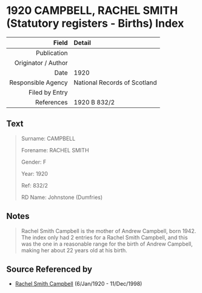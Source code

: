 ﻿---
layout: page
permalink: /sources/s86071302
---

# 1920 CAMPBELL, RACHEL SMITH (Statutory registers - Births) Index

Field | Detail
---:|:---
Publication | 
Originator / Author | 
Date | 1920
Responsible Agency | National Records of Scotland
Filed by Entry | 
References | 1920 B 832/2

## Text

> Surname: CAMPBELL
>
> Forename: RACHEL SMITH
>
> Gender: F
>
> Year: 1920
>
> Ref: 832/2
>
> RD Name: Johnstone (Dumfries)
>

## Notes

> Rachel Smith Campbell is the mother of Andrew Campbell, born 1942. The index only had 2 entries for a Rachel Smith Campbell, and this was the one in a reasonable range for the birth of Andrew Campbell, making her about 22 years old at his birth.
>


## Source Referenced by

* [Rachel Smith Campbell](../people/@40394043@-rachel-smith-campbell-b1920-1-6-d1998-12-11.md) (6/Jan/1920 - 11/Dec/1998)
